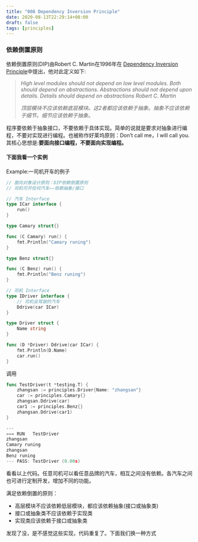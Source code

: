 ```yaml
---
title: "008 Dependency Inversion Principle"
date: 2020-08-13T22:29:14+08:00
draft: false
tags: [principles]
---
```


###  依赖倒置原则

依赖倒置原则(DIP)由Robert C. Martin在1996年在 [Dependency Inversion Principle](http://butunclebob.com/ArticleS.UncleBob.PrinciplesOfOod)中提出，他对此定义如下:

> *High level modules should not depend on low level modules. Both should depend on abstractions. Abstractions should not depend upon details. Details should depend on abstractions*
> *Robert C. Martin*
>
> *顶层模块不应该依赖底层模块。这2者都应该依赖于抽象。抽象不应该依赖于细节。细节应该依赖于抽象。*

程序要依赖于抽象接口，不要依赖于具体实现。简单的说就是要求对抽象进行编程，不要对实现进行编程。也被称作好莱坞原则：Don’t call me，I will call you.其核心思想是:**要面向接口编程，不要面向实现编程。**

#### 下面我看一个实例

Example:一司机开车的例子

```go
// 面向对象设计原则：DIP依赖倒置原则
// 司机可开任何汽车——依赖抽象/接口

// 汽车 Interface
type ICar interface {
	run()
}

type Camary struct{}

func (C Camary) run() {
	fmt.Println("Camary runing")
}

type Benz struct{}

func (C Benz) run() {
	fmt.Println("Benz runing")
}

// 司机 Interface
type IDriver interface {
	// 司机会驾驶的汽车
	Ddrive(car ICar)
}

type Driver struct {
	Name string
}

func (D *Driver) Ddrive(car ICar) {
	fmt.Println(D.Name)
	car.run()
}

```

调用

```go
func TestDriver(t *testing.T) {
	zhangsan := principles.Driver{Name: "zhangsan"}
	car := principles.Camary{}
	zhangsan.Ddrive(car)
	car1 := principles.Benz{}
	zhangsan.Ddrive(car1)
}

---
=== RUN   TestDriver
zhangsan
Camary runing
zhangsan
Benz runing
--- PASS: TestDriver (0.00s)
```

看看以上代码。任意司机可以看任意品牌的汽车，相互之间没有依赖。各汽车之间也可进行定制开发，增加不同的功能。

满足依赖倒置的原则：

- 高层模块不应该依赖低层模块，都应该依赖抽象(接口或抽象类)
- 接口或抽象类不应该依赖于实现类
- 实现类应该依赖于接口或抽象类



发现了没，是不感觉这些实现，代码重复了。下面我们换一种方式

